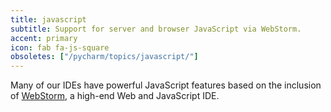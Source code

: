 ```yaml
---
title: javascript
subtitle: Support for server and browser JavaScript via WebStorm.
accent: primary
icon: fab fa-js-square
obsoletes: ["/pycharm/topics/javascript/"]
---
```


Many of our IDEs have powerful JavaScript features based on the inclusion
of [WebStorm](https://www.jetbrains.com/webstorm/), a high-end Web and JavaScript IDE.

